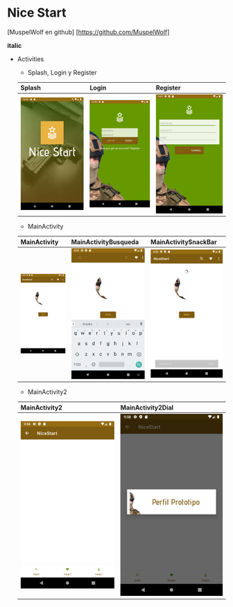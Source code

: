 # Nice Start

[MuspelWolf en github] [https://github.com/MuspelWolf]

**italic**

* Activities

    * Splash, Login y Register
    
    Splash | Login | Register
    ------ | ------ | ------
    ![](img/splash.png) | ![](img/login.png) | ![](img/register.png)
    
    * MainActivity
    
    MainActivity | MainActivityBusqueda | MainActivitySnackBar
    ------ | ------ | ------
     ![](img/mainac1.png) | ![](img/mainacsearch.png) | ![](img/mainacsnak.png)
    
    * MainActivity2
    
    MainActivity2 | MainActivity2Dial
    ------ | ------
    ![](img/mainac2.png) | ![](img/mainac2dial.png)
